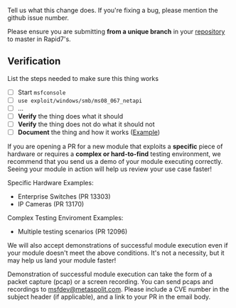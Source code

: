 
Tell us what this change does. If you're fixing a bug, please mention
the github issue number.

Please ensure you are submitting **from a unique branch** in your [repository](https://github.com/rapid7/metasploit-framework/pull/11086#issuecomment-445506416) to master in Rapid7's.

## Verification

List the steps needed to make sure this thing works

- [ ] Start `msfconsole`
- [ ] `use exploit/windows/smb/ms08_067_netapi`
- [ ] ...
- [ ] **Verify** the thing does what it should
- [ ] **Verify** the thing does not do what it should not
- [ ] **Document** the thing and how it works ([Example](https://github.com/rapid7/metasploit-framework/blob/master/documentation/modules/post/multi/gather/aws_keys.md))

If you are opening a PR for a new module that exploits a **specific** piece of hardware or requires a **complex or hard-to-find** testing environment, we recommend that you send us a demo of your module executing correctly. Seeing your module in action will help us review your use case faster!


Specific Hardware Examples:
* Enterprise Switches (PR 13303)
* IP Cameras (PR 13170)


Complex Testing Enviroment Examples:
* Multiple testing scenarios (PR 12096)


We will also accept demonstrations of successful module execution even if your module doesn't meet the above conditions. It's not a necessity, but it may help us land your module faster! 

Demonstration of successful module execution can take the form of a packet capture (pcap) or a screen recording. You can send pcaps and recordings to [msfdev@metaspolit.com](mailto:msfdev@metaspolit.com). Please include a CVE number in the subject header (if applicable), and a link to your PR in the email body. 

